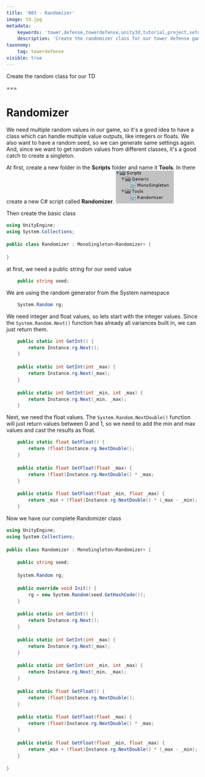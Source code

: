 ```yaml
---
title: '003 - Randomizer'
image: td.jpg
metadata:
    keywords: 'tower,defense,towerdefense,unity3d,tutorial,project,setup,development,game,gamedev,random,generator,seed'
    description: 'Create the randomizer class for our tower defense game'
taxonomy:
    tag: towerdefense
visible: true
---
```


Create the random class for our TD

===

# Randomizer

We need multiple random values in our game, so it's a good idea to have a class which can handle multiple value outputs, like integers or floats. We also want to have a random seed, so we can generate same settings again. And, since we want to get random values from different classes, it's a good catch to create a singleton.

At first, create a new folder in the **Scripts** folder and name it **Tools**. In there create a new C# script called **Randomizer**.
![](000008.png)

Then create the basic class

``` csharp
using UnityEngine;
using System.Collections;

public class Randomizer : MonoSingleton<Randomizer> {

}
```

at first, we need a public string for our seed value

``` csharp
	public string seed;
```

We are using the random generator from the System namespace

``` csharp
	System.Random rg;
```

We need integer and float values, so lets start with the integer values. Since the `System.Random.Next()` function has already all variances built in, we can just return them.

``` csharp
	public static int GetInt() {
        return Instance.rg.Next();
    }

    public static int GetInt(int _max) {
        return Instance.rg.Next(_max);
    }

    public static int GetInt(int _min, int _max) {
        return Instance.rg.Next(_min, _max);
    }
```

Next, we need the float values. The `System.Random.NextDouble()` function will just return values between 0 and 1, so we need to add the min and max values and cast the results as float.

``` csharp
	public static float GetFloat() {
        return (float)Instance.rg.NextDouble();
    }

    public static float GetFloat(float _max) {
        return (float)Instance.rg.NextDouble() * _max;
    }

    public static float GetFloat(float _min, float _max) {
        return _min + (float)Instance.rg.NextDouble() * (_max - _min);
    }
```

Now we have our complete Randomizer class

``` csharp
using UnityEngine;
using System.Collections;

public class Randomizer : MonoSingleton<Randomizer> {

    public string seed;

    System.Random rg;

    public override void Init() {
        rg = new System.Random(seed.GetHashCode());
    }

    public static int GetInt() {
        return Instance.rg.Next();
    }

    public static int GetInt(int _max) {
        return Instance.rg.Next(_max);
    }

    public static int GetInt(int _min, int _max) {
        return Instance.rg.Next(_min, _max);
    }

    public static float GetFloat() {
        return (float)Instance.rg.NextDouble();
    }

    public static float GetFloat(float _max) {
        return (float)Instance.rg.NextDouble() * _max;
    }

    public static float GetFloat(float _min, float _max) {
        return _min + (float)Instance.rg.NextDouble() * (_max - _min);
    }

}
```